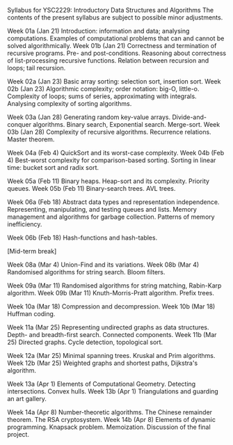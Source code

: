 Syllabus for YSC2229: Introductory Data Structures and Algorithms
The contents of the present syllabus are subject to possible minor adjustments.

Week 01a (Jan 21)
Introduction: information and data; analysing computations. Examples of computational problems that can and cannot be solved algorithmically.
Week 01b (Jan 21)
Correctness and termination of recursive programs. Pre- and post-conditions. Reasoning about correctness of list-processing recursive functions. Relation between recursion and loops; tail recursion.

Week 02a (Jan 23)
Basic array sorting: selection sort, insertion sort.
Week 02b (Jan 23)
Algorithmic complexity; order notation: big-O, little-o. Complexity of loops; sums of series, approximating with integrals. Analysing complexity of sorting algorithms.

Week 03a (Jan 28)
Generating random key-value arrays. Divide-and-conquer algorithms. Binary search, Exponential search. Merge-sort.
Week 03b (Jan 28)
Complexity of recursive algorithms. Recurrence relations. Master theorem.

Week 04a (Feb 4)
QuickSort and its worst-case complexity. 
Week 04b (Feb 4)
Best-worst complexity for comparison-based sorting. Sorting in linear time: bucket sort and radix sort.

Week 05a (Feb 11)
Binary heaps. Heap-sort and its complexity. Priority queues.
Week 05b (Feb 11)
Binary-search trees. AVL trees.

Week 06a (Feb 18)
Abstract data types and representation independence. Representing, manipulating, and testing queues and lists. Memory management and algorithms for garbage collection. Patterns of memory inefficiency.

Week 06b (Feb 18)
Hash-functions and hash-tables.

[Mid-term break]

Week 08a (Mar 4)
Union-Find and its variations. 
Week 08b (Mar 4)
Randomised algorithms for string search. Bloom filters.

Week 09a (Mar 11)
Randomised algorithms for string matching, Rabin-Karp algorithm.
Week 09b (Mar 11)
Knuth-Morris-Pratt algorithm. Prefix trees.

Week 10a (Mar 18)
Compression and decompression.
Week 10b (Mar 18)
Huffman coding.

Week 11a (Mar 25)
Representing undirected graphs as data structures. Depth- and breadth-first search. Connected components.
Week 11b (Mar 25)
Directed graphs. Cycle detection, topological sort.

Week 12a (Mar 25)
Minimal spanning trees. Kruskal and Prim algorithms.
Week 12b (Mar 25)
Weighted graphs and shortest paths, Dijkstra's algorithm.

Week 13a (Apr 1)
Elements of Computational Geometry. Detecting intersections. Convex hulls.
Week 13b (Apr 1)
Triangulations and guarding an art gallery.
 
Week 14a (Apr 8)
Number-theoretic algorithms. The Chinese remainder theorem. The RSA cryptosystem.
Week 14b (Apr 8)
Elements of dynamic programming. Knapsack problem. Memoization.
Discussion of the final project.
